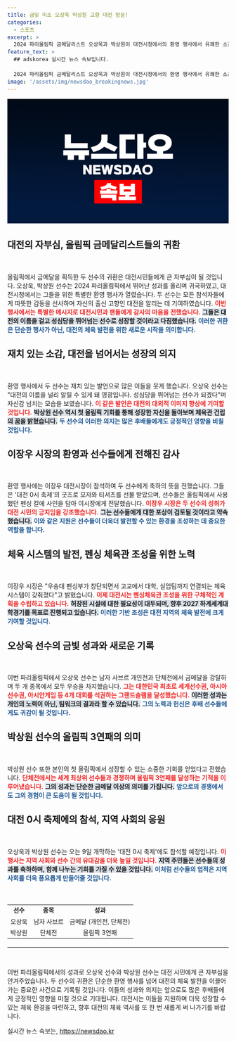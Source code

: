 ```yaml
---
title: 금빛 미소 오상욱 박상원 고향 대전 방문!
categories:
  - 스포츠
excerpt: >
  2024 파리올림픽 금메달리스트 오상욱과 박상원이 대전시청에서의 환영 행사에서 유쾌한 소감을 전하며 성심당을 뛰어넘겠다는 포부를 밝혔습니다. 두 선수의 놀라운 성취에 대전 시민은 자랑스러움과 기대감으로 가득 차 있습니다!
feature_text: >
  ## adskorea 실시간 뉴스 속보입니다.

  2024 파리올림픽 금메달리스트 오상욱과 박상원이 대전시청에서의 환영 행사에서 유쾌한 소감을 전하며 성심당을 뛰어넘겠다는 포부를 밝혔습니다. 두 선수의 놀라운 성취에 대전 시민은 자랑스러움과 기대감으로 가득 차 있습니다!
image: '/assets/img/newsdao_breakingnews.jpg'
---
```


<p><img src="/assets/img/newsdao_breakingnews.jpg" alt="adskorea 속보" /></p>

<h2 data-ke-size="size26">대전의 자부심, 올림픽 금메달리스트들의 귀환</h2>

<p data-ke-size="size16">&nbsp;</p>

<p>올림픽에서 금메달을 획득한 두 선수의 귀환은 대전시민들에게 큰 자부심이 될 것입니다. 오상욱, 박상원 선수는 2024 파리올림픽에서 뛰어난 성과를 올리며 귀국하였고, 대전시청에서는 그들을 위한 특별한 환영 행사가 열렸습니다. 두 선수는 모든 참석자들에게 따뜻한 감동을 선사하며 자신의 출신 고향인 대전을 알리는 데 기여하였습니다. <b><span style="color: #ee2323;">이번 행사에서는 특별한 메시지로 대전시민과 팬들에게 감사의 마음을 전했습니다.</span></b> <b><span style="background-color: #21538527;">그들은 대전의 이름을 걸고 성심당을 뛰어넘는 선수로 성장할 것이라고 다짐했습니다.</span></b> <b><span style="color: #1a5490;"> 이러한 귀환은 단순한 행사가 아닌, 대전의 체육 발전을 위한 새로운 시작을 의미합니다.</span></b></p>

<h2 data-ke-size="size26">재치 있는 소감, 대전을 넘어서는 성장의 의지</h2>

<p data-ke-size="size16">&nbsp;</p>

<p>환영 행사에서 두 선수는 재치 있는 발언으로 많은 이들을 웃게 했습니다. 오상욱 선수는 "대전의 이름을 널리 알릴 수 있게 돼 영광입니다. 성심당을 뛰어넘는 선수가 되겠다"며 자신감 넘치는 모습을 보였습니다. <b><span style="color: #ee2323;">이 같은 발언은 대전의 대외적 이미지 향상에 기여할 것입니다.</span></b> <b><span style="background-color: #21538527;">박상원 선수 역시 첫 올림픽 기회를 통해 성장한 자신을 돌아보며 체육관 건립의 꿈을 밝혔습니다.</span></b> <b><span style="color: #1a5490;">두 선수의 이러한 의지는 많은 후배들에게도 긍정적인 영향을 비칠 것입니다.</span></b></p>

<h2 data-ke-size="size26">이장우 시장의 환영과 선수들에게 전해진 감사</h2>

<p data-ke-size="size16">&nbsp;</p>

<p>환영 행사에는 이장우 대전시장이 참석하여 두 선수에게 축하의 뜻을 전했습니다. 그들은 '대전 0시 축제'의 굿즈로 모자와 티셔츠를 선물 받았으며, 선수들은 올림픽에서 사용했던 펜싱 칼에 사인을 담아 이시장에게 전달했습니다. <b><span style="color: #ee2323;">이장우 시장은 두 선수의 성취가 대전 시민의 긍지임을 강조했습니다.</span></b> <b><span style="background-color: #21538527;">그는 선수들에게 대한 포상이 검토될 것이라고 약속했습니다.</span></b> <b><span style="color: #1a5490;">이와 같은 지원은 선수들이 더욱더 발전할 수 있는 환경을 조성하는 데 중요한 역할을 합니다.</span></b></p>

<h2 data-ke-size="size26">체육 시스템의 발전, 펜싱 체육관 조성을 위한 노력</h2>

<p data-ke-size="size16">&nbsp;</p>

<p>이장우 시장은 "우송대 펜싱부가 창단되면서 고교에서 대학, 실업팀까지 연결되는 체육 시스템이 갖춰졌다"고 밝혔습니다. <b><span style="color: #ee2323;">이제 대전시는 펜싱체육관 조성을 위한 구체적인 계획을 수립하고 있습니다.</span></b> <b><span style="background-color: #21538527;">허장된 시설에 대한 필요성이 대두되며, 향후 2027 하계세계대학경기를 목표로 진행되고 있습니다.</span></b> <b><span style="color: #1a5490;">이러한 기반 조성은 대전 지역의 체육 발전에 크게 기여할 것입니다.</span></b></p>

<h2 data-ke-size="size26">오상욱 선수의 금빛 성과와 새로운 기록</h2>

<p data-ke-size="size16">&nbsp;</p>

<p>이번 파리올림픽에서 오상욱 선수는 남자 사브르 개인전과 단체전에서 금메달을 강탈하며 두 개 종목에서 모두 우승을 차지했습니다. <b><span style="color: #ee2323;">그는 대한민국 최초로 세계선수권, 아시아선수권, 아시안게임 등 4개 대회를 석권하는 그랜드슬램을 달성했습니다.</span></b> <b><span style="background-color: #21538527;">이러한 성과는 개인의 노력이 아닌, 팀워크의 결과라 할 수 있습니다.</span></b> <b><span style="color: #1a5490;">그의 노력과 헌신은 후배 선수들에게도 귀감이 될 것입니다.</span></b></p>

<h2 data-ke-size="size26">박상원 선수의 올림픽 3연패의 의미</h2>

<p data-ke-size="size16">&nbsp;</p>

<p>박상원 선수 또한 본인의 첫 올림픽에서 성장할 수 있는 소중한 기회를 얻었다고 전했습니다. <b><span style="color: #ee2323;">단체전에서는 세계 최상위 선수들과 경쟁하며 올림픽 3연패를 달성하는 기적을 이루어냈습니다.</span></b> <b><span style="background-color: #21538527;">그의 성과는 단순한 금메달 이상의 의미를 가집니다.</span></b> <b><span style="color: #1a5490;">앞으로의 경쟁에서도 그의 경험이 큰 도움이 될 것입니다.</span></b></p>

<h2 data-ke-size="size26">대전 0시 축제에의 참석, 지역 사회의 응원</h2>

<p data-ke-size="size16">&nbsp;</p>

<p>오상욱과 박상원 선수는 오는 9일 개막하는 '대전 0시 축제'에도 참석할 예정입니다. <b><span style="color: #ee2323;">이 행사는 지역 사회와 선수 간의 유대감을 더욱 높일 것입니다.</span></b> <b><span style="background-color: #21538527;">지역 주민들은 선수들의 성과를 축하하며, 함께 나누는 기회를 가질 수 있을 것입니다.</span></b> <b><span style="color: #1a5490;">이처럼 선수들의 업적은 지역 사회를 더욱 풍요롭게 만들어줄 것입니다.</span></b></p>

<p data-ke-size="size16">&nbsp;</p>

<table style="width: 100%; border-collapse: collapse; margin: 20px 0;">
<tr>
<td style="text-align: center; height: 17px;"><b>선수</b></td>
<td style="text-align: center; height: 17px;"><b>종목</b></td>
<td style="text-align: center; height: 17px;"><b>성과</b></td>
</tr>
<tr>
<td style="text-align: center; height: 17px;">오상욱</td>
<td style="text-align: center; height: 17px;">남자 사브르</td>
<td style="text-align: center; height: 17px;">금메달 (개인전, 단체전)</td>
</tr>
<tr>
<td style="text-align: center; height: 17px;">박상원</td>
<td style="text-align: center; height: 17px;">단체전</td>
<td style="text-align: center; height: 17px;">올림픽 3연패</td>
</tr>
</table>

<hr />

<p data-ke-size="size16">&nbsp;</p>

<p>이번 파리올림픽에서의 성과로 오상욱 선수와 박상원 선수는 대전 시민에게 큰 자부심을 안겨주었습니다. 두 선수의 귀환은 단순한 환영 행사를 넘어 대전의 체육 발전을 이끌어가는 중요한 사건으로 기록될 것입니다. 이들의 성과와 의지는 앞으로도 많은 후배들에게 긍정적인 영향을 미칠 것으로 기대됩니다. 대전시는 이들을 지원하며 더욱 성장할 수 있는 체육 환경을 마련하고, 향후 대전의 체육 역사를 또 한 번 새롭게 써 나가기를 바랍니다.</p>
실시간 뉴스 속보는, <a href="https://newsdao.kr" rel="dofollow">https://newsdao.kr</a>


